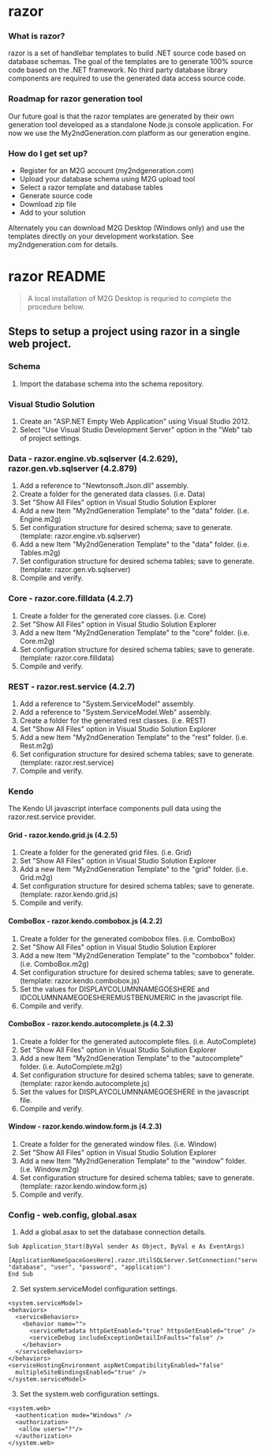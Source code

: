 # razor #

### What is razor?

razor is a set of handlebar templates to build .NET source code based on database schemas.  The goal of the templates are to generate 100% source code based on the .NET framework.  No third party database library components are required to use the generated data access source code.

### Roadmap for razor generation tool

Our future goal is that the razor templates are generated by their own generation tool developed as a standalone Node.js console application.  For now we use the My2ndGeneration.com platform as our generation engine.

### How do I get set up? ###

* Register for an M2G account (my2ndgeneration.com)
* Upload your database schema using M2G upload tool
* Select a razor template and database tables
* Generate source code
* Download zip file
* Add to your solution

Alternately you can download M2G Desktop (Windows only) and use the templates directly on your development workstation.  See my2ndgeneration.com for details.

# razor README

> A local installation of M2G Desktop is requried to complete the procedure below.

## Steps to setup a project using razor in a single web project.

### Schema

1. Import the database schema into the schema repository.

### Visual Studio Solution

1. Create an "ASP.NET Empty Web Application" using Visual Studio 2012.
2. Select "Use Visual Studio Development Server" option in the "Web" tab of project settings.

### Data - razor.engine.vb.sqlserver (4.2.629), razor.gen.vb.sqlserver (4.2.879)

1. Add a reference to "Newtonsoft.Json.dll" assembly.
2. Create a folder for the generated data classes.  (i.e. Data)
3. Set "Show All Files" option in Visual Studio Solution Explorer
4. Add a new Item "My2ndGeneration Template" to the "data" folder.  (i.e. Engine.m2g) 
5. Set configuration structure for desired schema; save to generate.  (template: razor.engine.vb.sqlserver)
6. Add a new Item "My2ndGeneration Template" to the "data" folder.  (i.e. Tables.m2g) 
7. Set configuration structure for desired schema tables; save to generate.  (template: razor.gen.vb.sqlserver)
8. Compile and verify.

### Core - razor.core.filldata (4.2.7)

1. Create a folder for the generated core classes.  (i.e. Core)
2. Set "Show All Files" option in Visual Studio Solution Explorer
3. Add a new Item "My2ndGeneration Template" to the "core" folder.  (i.e. Core.m2g) 
4. Set configuration structure for desired schema tables; save to generate.  (template: razor.core.filldata)
5. Compile and verify.

### REST - razor.rest.service (4.2.7)

1. Add a reference to "System.ServiceModel" assembly.
2. Add a reference to "System.ServiceModel.Web" assembly.
3. Create a folder for the generated rest classes.  (i.e. REST)
4. Set "Show All Files" option in Visual Studio Solution Explorer
5. Add a new Item "My2ndGeneration Template" to the "rest" folder.  (i.e. Rest.m2g) 
6. Set configuration structure for desired schema tables; save to generate.  (template: razor.rest.service)
7. Compile and verify.

### Kendo 

The Kendo UI javascript interface components pull data using the razor.rest.service provider.

#### Grid - razor.kendo.grid.js (4.2.5)

1. Create a folder for the generated grid files.  (i.e. Grid)
2. Set "Show All Files" option in Visual Studio Solution Explorer
3. Add a new Item "My2ndGeneration Template" to the "grid" folder.  (i.e. Grid.m2g) 
4. Set configuration structure for desired schema tables; save to generate.  (template: razor.kendo.grid.js)
5. Compile and verify.

#### ComboBox - razor.kendo.combobox.js (4.2.2)

1. Create a folder for the generated combobox files.  (i.e. ComboBox)
2. Set "Show All Files" option in Visual Studio Solution Explorer
3. Add a new Item "My2ndGeneration Template" to the "combobox" folder.  (i.e. ComboBox.m2g) 
4. Set configuration structure for desired schema tables; save to generate.  (template: razor.kendo.combobox.js)
5. Set the values for DISPLAYCOLUMNNAMEGOESHERE and IDCOLUMNNAMEGOESHEREMUSTBENUMERIC in the javascript file.
6. Compile and verify.

#### ComboBox - razor.kendo.autocomplete.js (4.2.3)

1. Create a folder for the generated autocomplete files.  (i.e. AutoComplete)
2. Set "Show All Files" option in Visual Studio Solution Explorer
3. Add a new Item "My2ndGeneration Template" to the "autocomplete" folder.  (i.e. AutoComplete.m2g) 
4. Set configuration structure for desired schema tables; save to generate.  (template: razor.kendo.autocomplete.js)
5. Set the values for DISPLAYCOLUMNNAMEGOESHERE in the javascript file.
6. Compile and verify.

#### Window - razor.kendo.window.form.js (4.2.3)

1. Create a folder for the generated window files.  (i.e. Window)
2. Set "Show All Files" option in Visual Studio Solution Explorer
3. Add a new Item "My2ndGeneration Template" to the "window" folder.  (i.e. Window.m2g) 
4. Set configuration structure for desired schema tables; save to generate.  (template: razor.kendo.window.form.js)
5. Compile and verify.

### Config - web.config, global.asax

1. Add a global.asax to set the database connection details.

``` 
Sub Application_Start(ByVal sender As Object, ByVal e As EventArgs)
  [ApplicationNameSpaceGoesHere].razor.UtilSQLServer.SetConnection("server", "database", "user", "password", "application")
End Sub
```

2. Set system.serviceModel configuration settings.

```
<system.serviceModel>
<behaviors>
  <serviceBehaviors>
    <behavior name="">
      <serviceMetadata httpGetEnabled="true" httpsGetEnabled="true" />
      <serviceDebug includeExceptionDetailInFaults="false" />
    </behavior>
  </serviceBehaviors>
</behaviors>
<serviceHostingEnvironment aspNetCompatibilityEnabled="false"
  multipleSiteBindingsEnabled="true" />
</system.serviceModel>
```

3. Set the system.web configuration settings.

```
<system.web>
  <authentication mode="Windows" />
  <authorization>
   <allow users="?"/>
  </authorization>
</system.web>
```



